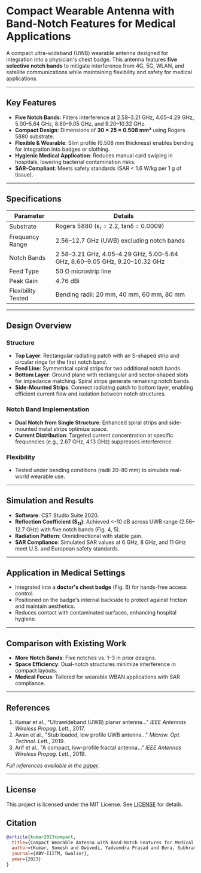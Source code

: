 
# Compact Wearable Antenna with Band-Notch Features for Medical Applications

A compact ultra-wideband (UWB) wearable antenna designed for integration into a physician's chest badge. This antenna features **five selective notch bands** to mitigate interference from 4G, 5G, WLAN, and satellite communications while maintaining flexibility and safety for medical applications.

---

## Key Features
- **Five Notch Bands**: Filters interference at 2.58–3.21 GHz, 4.05–4.29 GHz, 5.00–5.64 GHz, 8.60–9.05 GHz, and 9.20–10.32 GHz.
- **Compact Design**: Dimensions of **30 × 25 × 0.508 mm³** using Rogers 5880 substrate.
- **Flexible & Wearable**: Slim profile (0.508 mm thickness) enables bending for integration into badges or clothing.
- **Hygienic Medical Application**: Reduces manual card swiping in hospitals, lowering bacterial contamination risks.
- **SAR-Compliant**: Meets safety standards (SAR < 1.6 W/kg per 1 g of tissue).

---

## Specifications
| Parameter               | Details                                                                 |
|-------------------------|-------------------------------------------------------------------------|
| Substrate               | Rogers 5880 (ε<sub>r</sub> = 2.2, tanδ = 0.0009)                       |
| Frequency Range         | 2.56–12.7 GHz (UWB) excluding notch bands                              |
| Notch Bands             | 2.58–3.21 GHz, 4.05–4.29 GHz, 5.00–5.64 GHz, 8.60–9.05 GHz, 9.20–10.32 GHz |
| Feed Type               | 50 Ω microstrip line                                                   |
| Peak Gain               | 4.76 dBi                                                               |
| Flexibility Tested      | Bending radii: 20 mm, 40 mm, 60 mm, 80 mm                              |

---

## Design Overview
### Structure
- **Top Layer**: Rectangular radiating patch with an S-shaped strip and circular rings for the first notch band.
- **Feed Line**: Symmetrical spiral strips for two additional notch bands.
- **Bottom Layer**: Ground plane with rectangular and sector-shaped slots for impedance matching. Spiral strips generate remaining notch bands.
- **Side-Mounted Strips**: Connect radiating patch to bottom layer, enabling efficient current flow and isolation between notch structures.

### Notch Band Implementation
- **Dual Notch from Single Structure**: Enhanced spiral strips and side-mounted metal strips optimize space.
- **Current Distribution**: Targeted current concentration at specific frequencies (e.g., 2.67 GHz, 4.13 GHz) suppresses interference.

### Flexibility
- Tested under bending conditions (radii 20–80 mm) to simulate real-world wearable use.

---

## Simulation and Results
- **Software**: CST Studio Suite 2020.
- **Reflection Coefficient (S<sub>11</sub>)**: Achieved <-10 dB across UWB range (2.56–12.7 GHz) with five notch bands (Fig. 4, 5).
- **Radiation Pattern**: Omnidirectional with stable gain.
- **SAR Compliance**: Simulated SAR values at 6 GHz, 8 GHz, and 11 GHz meet U.S. and European safety standards.

---

## Application in Medical Settings
- Integrated into a **doctor's chest badge** (Fig. 6) for hands-free access control.
- Positioned on the badge's internal backside to protect against friction and maintain aesthetics.
- Reduces contact with contaminated surfaces, enhancing hospital hygiene.

---

## Comparison with Existing Work
- **More Notch Bands**: Five notches vs. 1–3 in prior designs.
- **Space Efficiency**: Dual-notch structures minimize interference in compact layouts.
- **Medical Focus**: Tailored for wearable WBAN applications with SAR compliance.

---

## References
1. Kumar et al., "Ultrawideband (UWB) planar antenna..." *IEEE Antennas Wireless Propag. Lett.*, 2017.  
2. Awan et al., "Stub loaded, low profile UWB antenna..." *Microw. Opt. Technol. Lett.*, 2019.  
3. Arif et al., "A compact, low-profile fractal antenna..." *IEEE Antennas Wireless Propag. Lett.*, 2019.  

*Full references available in the [paper](Subhramit_Paper.pdf).*

---
## License
This project is licensed under the MIT License. See [LICENSE](LICENSE) for details.

## Citation
```bibtex
@article{kumar2023compact,
  title={Compact Wearable Antenna with Band-Notch Features for Medical Applications},
  author={Kumar, Somesh and Dwivedi, Yadvendra Prasad and Bera, Subhramit},
  journal={ABV-IIITM, Gwalior},
  year={2023}
}
